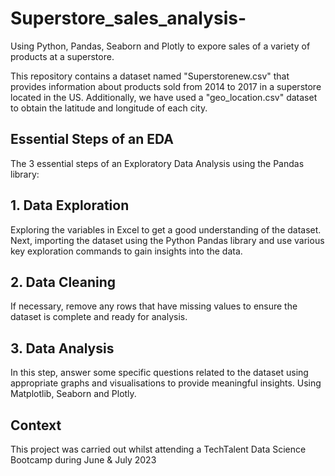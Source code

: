 # Superstore_sales_analysis-
Using Python, Pandas, Seaborn and Plotly to expore sales of a variety of products at a superstore. 

This repository contains a dataset named "Superstorenew.csv" that provides information about products sold from 2014 to 2017 in a superstore located in the US. Additionally, we have used a "geo_location.csv" dataset to obtain the latitude and longitude of each city.

## Essential Steps of an EDA
The 3 essential steps of an Exploratory Data Analysis using the Pandas library:

## 1. Data Exploration
Exploring the variables in Excel to get a good understanding of the dataset. Next, importing the dataset using the Python Pandas library and use various key exploration commands to gain insights into the data.

## 2. Data Cleaning
If necessary, remove any rows that have missing values to ensure the dataset is complete and ready for analysis. 

## 3. Data Analysis
In this step, answer some specific questions related to the dataset using appropriate graphs and visualisations to provide meaningful insights. Using Matplotlib, Seaborn and Plotly.

## Context 
This project was carried out whilst attending a TechTalent Data Science Bootcamp during June & July 2023 
